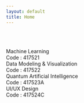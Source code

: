 ```yaml
---
layout: default
title: Home
---
```




<!-- ✅ Breadcrumb -->
<div id="breadcrumb-container">
  <nav id="breadcrumb"></nav>
</div>

<br><br>

<!-- ✅ Subject Cards -->
<div class="card-container">

  <a href="1000.html" style="text-decoration: none;">
    <div class="subject-card">
      <div class="subject-title">Machine Learning</div>
      <div class="subject-code">Code : 417521</div>
    </div>
  </a>

  <a href="2.html" style="text-decoration: none;">
    <div class="subject-card">
      <div class="subject-title">Data Modeling & Visualization</div>
      <div class="subject-code">Code : 417522</div>
    </div>
  </a>

  <a href="417523A.html" style="text-decoration: none;">
    <div class="subject-card">
      <div class="subject-title">Quantum Artificial Intelligence</div>
      <div class="subject-code">Code : 417523A</div>
    </div>
  </a>

  <a href="417524C.html" style="text-decoration: none;">
    <div class="subject-card">
      <div class="subject-title">UI/UX Design</div>
      <div class="subject-code">Code : 417524C</div>
    </div>
  </a>


  <!-- More cards as needed -->

</div>


